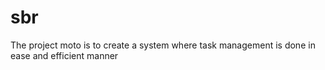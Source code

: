 # sbr
The project moto is to create a system where task management is done in ease and efficient manner
